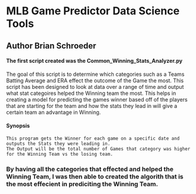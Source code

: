 # MLB Game Predictor Data Science Tools

## Author Brian Schroeder

#### The first script created was the Common_Winning_Stats_Analyzer.py

The goal of this script is to determine which categories such as a Teams Batting Average and ERA effect the outcome of the Game the most. This script has been designed
to look at data over a range of time and output what stat categoires helped the Winning team the most. This helps in creating a model for predicting the games winner 
based off of the players that are starting for the team and how the stats they lead in will give a certain team an advantage in Winning.

#### Synopsis
    This program gets the Winner for each game on a specific date and outputs the Stats they were leading in.
    The Output will be the total number of Games that category was higher for the Winning Team vs the losing team.

### By having all the categories that effected and helped the Winning Team, I was then able to created the algorith that is the most effecient in prediciting the Winning Team.

